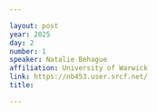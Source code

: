 ```yaml
---

layout: post
year: 2025
day: 2
number: 1
speaker: Natalie Behague
affiliation: University of Warwick
link: https://nb453.user.srcf.net/
title: 

---
```



